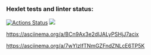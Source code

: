 ### Hexlet tests and linter status:
[![Actions Status](https://github.com/Obyrif/java-project-61/workflows/hexlet-check/badge.svg)](https://github.com/Obyrif/java-project-61/actions)
<a href="https://codeclimate.com/github/Obyrif/java-project-61/maintainability"><img src="https://api.codeclimate.com/v1/badges/40063f533d08c7c429ad/maintainability" /></a>


https://asciinema.org/a/BCn9Ax3e2dlJALyPSHjJ7acix

https://asciinema.org/a/7wYlzIfTNmGZFndZNLcE6TP5K

